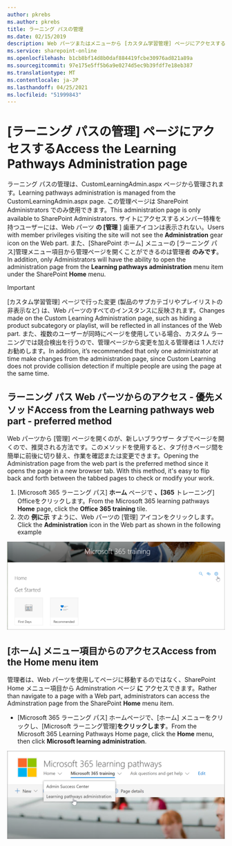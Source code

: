 ```yaml
---
author: pkrebs
ms.author: pkrebs
title: ラーニング パスの管理
ms.date: 02/15/2019
description: Web パーツまたはメニューから [カスタム学習管理] ページにアクセスする方法
ms.service: sharepoint-online
ms.openlocfilehash: b1cb8bf14d8b0daf884419fcbe30976ad821a89a
ms.sourcegitcommit: 97e175e5ff5b6a9e0274d5ec9b39fdf7e18eb387
ms.translationtype: MT
ms.contentlocale: ja-JP
ms.lasthandoff: 04/25/2021
ms.locfileid: "51999843"
---
```

# <a name="access-the-learning-pathways-administration-page"></a><span data-ttu-id="d7a20-103">[ラーニング パスの管理] ページにアクセスする</span><span class="sxs-lookup"><span data-stu-id="d7a20-103">Access the Learning Pathways Administration page</span></span>

<span data-ttu-id="d7a20-104">ラーニング パスの管理は、CustomLearningAdmin.aspx ページから管理されます。</span><span class="sxs-lookup"><span data-stu-id="d7a20-104">Learning pathways administration is managed from the CustomLearningAdmin.aspx page.</span></span> <span data-ttu-id="d7a20-105">この管理ページは SharePoint Administrators でのみ使用できます。</span><span class="sxs-lookup"><span data-stu-id="d7a20-105">This administration page is only available to SharePoint Administrators.</span></span> <span data-ttu-id="d7a20-106">サイトにアクセスするメンバー特権を持つユーザーには、Web パーツ **の [管理** ] 歯車アイコンは表示されない。</span><span class="sxs-lookup"><span data-stu-id="d7a20-106">Users with member privileges visiting the site will not see the **Administration** gear icon on the Web part.</span></span> <span data-ttu-id="d7a20-107">また、[SharePoint ホーム] メニューの [ラーニング パス]管理メニュー項目から管理ページを開くことができるのは管理者 **のみです**。</span><span class="sxs-lookup"><span data-stu-id="d7a20-107">In addition, only Administrators will have the ability to open the administration page from the **Learning pathways administration** menu item under the SharePoint **Home** menu.</span></span> 

> [!IMPORTANT]
> <span data-ttu-id="d7a20-108">[カスタム学習管理] ページで行った変更 (製品のサブカテゴリやプレイリストの非表示など) は、Web パーツのすべてのインスタンスに反映されます。</span><span class="sxs-lookup"><span data-stu-id="d7a20-108">Changes made on the Custom Learning Administration page, such as hiding a product subcategory or playlist, will be reflected in all instances of the Web part.</span></span> <span data-ttu-id="d7a20-109">また、複数のユーザーが同時にページを使用している場合、カスタム ラーニングでは競合検出を行うので、管理ページから変更を加える管理者は 1 人だけお勧めします。</span><span class="sxs-lookup"><span data-stu-id="d7a20-109">In addition, it’s recommended that only one administrator at time make changes from the administration page, since Custom Learning does not provide collision detection if multiple people are using the page at the same time.</span></span>  

## <a name="access-from-the-learning-pathways-web-part---preferred-method"></a><span data-ttu-id="d7a20-110">ラーニング パス Web パーツからのアクセス - 優先メソッド</span><span class="sxs-lookup"><span data-stu-id="d7a20-110">Access from the Learning pathways web part - preferred method</span></span>
<span data-ttu-id="d7a20-111">Web パーツから [管理] ページを開くのが、新しいブラウザー タブでページを開くので、推奨される方法です。このメソッドを使用すると、タブ付きページ間を簡単に前後に切り替え、作業を確認または変更できます。</span><span class="sxs-lookup"><span data-stu-id="d7a20-111">Opening the Administration page from the web part is the preferred method since it opens the page in a new browser tab. With this method, it's easy to flip back and forth between the tabbed pages to check or modify your work.</span></span>  

1. <span data-ttu-id="d7a20-112">[Microsoft 365 ラーニング パス] **ホーム** ページで **、[365** トレーニング] Officeをクリックします。</span><span class="sxs-lookup"><span data-stu-id="d7a20-112">From the Microsoft 365 learning pathways **Home** page, click the **Office 365 training** tile.</span></span>
2. <span data-ttu-id="d7a20-113">次の **例に示** すように、Web パーツの [管理] アイコンをクリックします。</span><span class="sxs-lookup"><span data-stu-id="d7a20-113">Click the **Administration** icon in the Web part as shown in the following example</span></span>  

![cg-adminaccbtn.png](media/cg-adminaccbtn.png)

## <a name="access-from-the-home-menu-item"></a><span data-ttu-id="d7a20-115">[ホーム] メニュー項目からのアクセス</span><span class="sxs-lookup"><span data-stu-id="d7a20-115">Access from the Home menu item</span></span>
<span data-ttu-id="d7a20-116">管理者は、Web パーツを使用してページに移動するのではなく、SharePoint Home メニュー項目から Adminstration ページ **に** アクセスできます。</span><span class="sxs-lookup"><span data-stu-id="d7a20-116">Rather than navigate to a page with a Web part, administrators can access the Adminstration page from the SharePoint **Home** menu item.</span></span> 

- <span data-ttu-id="d7a20-117">[Microsoft 365 ラーニング パス] ホームページで、[ホーム] メニューをクリックし、[Microsoft ラーニング管理]**をクリックします**。</span><span class="sxs-lookup"><span data-stu-id="d7a20-117">From the Microsoft 365 Learning Pathways Home page, click the **Home** menu, then click **Microsoft learning administration**.</span></span>

![cg-adminaccmenu.png](media/cg-adminaccmenu.png)